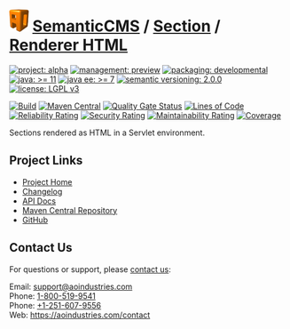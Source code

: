 # [<img src="ao-logo.png" alt="AO Logo" width="35" height="40">](https://github.com/ao-apps) [SemanticCMS](https://github.com/ao-apps/semanticcms) / [Section](https://github.com/ao-apps/semanticcms-section) / [Renderer HTML](https://github.com/ao-apps/semanticcms-section-renderer-html)

[![project: alpha](https://semanticcms.com/ao-badges/project-alpha.svg)](https://aoindustries.com/life-cycle#project-alpha)
[![management: preview](https://semanticcms.com/ao-badges/management-preview.svg)](https://aoindustries.com/life-cycle#management-preview)
[![packaging: developmental](https://semanticcms.com/ao-badges/packaging-developmental.svg)](https://aoindustries.com/life-cycle#packaging-developmental)  
[![java: &gt;= 11](https://semanticcms.com/ao-badges/java-11.svg)](https://docs.oracle.com/en/java/javase/11/)
[![java ee: &gt;= 7](https://semanticcms.com/ao-badges/javaee-7.svg)](https://docs.oracle.com/javaee/7/)
[![semantic versioning: 2.0.0](https://semanticcms.com/ao-badges/semver-2.0.0.svg)](http://semver.org/spec/v2.0.0.html)
[![license: LGPL v3](https://semanticcms.com/ao-badges/license-lgpl-3.0.svg)](https://www.gnu.org/licenses/lgpl-3.0)

[![Build](https://github.com/ao-apps/semanticcms-section-renderer-html/workflows/Build/badge.svg?branch=master)](https://github.com/ao-apps/semanticcms-section-renderer-html/actions?query=workflow%3ABuild)
[![Maven Central](https://maven-badges.herokuapp.com/maven-central/com.semanticcms/semanticcms-section-renderer-html/badge.svg)](https://maven-badges.herokuapp.com/maven-central/com.semanticcms/semanticcms-section-renderer-html)
[![Quality Gate Status](https://sonarcloud.io/api/project_badges/measure?branch=master&project=com.semanticcms%3Asemanticcms-section-renderer-html&metric=alert_status)](https://sonarcloud.io/dashboard?branch=master&id=com.semanticcms%3Asemanticcms-section-renderer-html)
[![Lines of Code](https://sonarcloud.io/api/project_badges/measure?branch=master&project=com.semanticcms%3Asemanticcms-section-renderer-html&metric=ncloc)](https://sonarcloud.io/component_measures?branch=master&id=com.semanticcms%3Asemanticcms-section-renderer-html&metric=ncloc)  
[![Reliability Rating](https://sonarcloud.io/api/project_badges/measure?branch=master&project=com.semanticcms%3Asemanticcms-section-renderer-html&metric=reliability_rating)](https://sonarcloud.io/component_measures?branch=master&id=com.semanticcms%3Asemanticcms-section-renderer-html&metric=Reliability)
[![Security Rating](https://sonarcloud.io/api/project_badges/measure?branch=master&project=com.semanticcms%3Asemanticcms-section-renderer-html&metric=security_rating)](https://sonarcloud.io/component_measures?branch=master&id=com.semanticcms%3Asemanticcms-section-renderer-html&metric=Security)
[![Maintainability Rating](https://sonarcloud.io/api/project_badges/measure?branch=master&project=com.semanticcms%3Asemanticcms-section-renderer-html&metric=sqale_rating)](https://sonarcloud.io/component_measures?branch=master&id=com.semanticcms%3Asemanticcms-section-renderer-html&metric=Maintainability)
[![Coverage](https://sonarcloud.io/api/project_badges/measure?branch=master&project=com.semanticcms%3Asemanticcms-section-renderer-html&metric=coverage)](https://sonarcloud.io/component_measures?branch=master&id=com.semanticcms%3Asemanticcms-section-renderer-html&metric=Coverage)

Sections rendered as HTML in a Servlet environment.

## Project Links
* [Project Home](https://semanticcms.com/section/renderer/html/)
* [Changelog](https://semanticcms.com/section/renderer/html/changelog)
* [API Docs](https://semanticcms.com/section/renderer/html/apidocs/)
* [Maven Central Repository](https://central.sonatype.com/artifact/com.semanticcms/semanticcms-section-renderer-html)
* [GitHub](https://github.com/ao-apps/semanticcms-section-renderer-html)

## Contact Us
For questions or support, please [contact us](https://aoindustries.com/contact):

Email: [support@aoindustries.com](mailto:support@aoindustries.com)  
Phone: [1-800-519-9541](tel:1-800-519-9541)  
Phone: [+1-251-607-9556](tel:+1-251-607-9556)  
Web: https://aoindustries.com/contact
